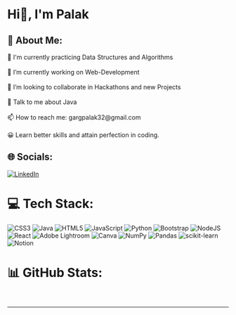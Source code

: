 <h1 id="hi-i-m-palak">Hi👋, I&#39;m Palak</h1>

<h2 id="-about-me-">💫 About Me:</h2>

<p>🌱 I&#39;m currently practicing Data Structures and Algorithms<br><br>🔭 I’m currently working on Web-Development<br><br>👯 I’m looking to collaborate in Hackathons and new Projects<br><br>💬 Talk to me about Java<br><br>📫 How to reach me: gargpalak32@gmail.com<br><br>😀 Learn better skills and attain perfection in coding.</p>
<h2 id="-socials-">🌐 Socials:</h2>
<p><a href="https://linkedin.com/in/https://www.linkedin.com/in/palak-garg-007/"><img src="https://img.shields.io/badge/LinkedIn-%230077B5.svg?logo=linkedin&amp;logoColor=white" alt="LinkedIn"></a> </p>
<h1 id="-tech-stack-">💻 Tech Stack:</h1>
<p><img src="https://img.shields.io/badge/css3-%231572B6.svg?style=for-the-badge&amp;logo=css3&amp;logoColor=white" alt="CSS3"> <img src="https://img.shields.io/badge/java-%23ED8B00.svg?style=for-the-badge&amp;logo=java&amp;logoColor=white" alt="Java"> <img src="https://img.shields.io/badge/html5-%23E34F26.svg?style=for-the-badge&amp;logo=html5&amp;logoColor=white" alt="HTML5"> <img src="https://img.shields.io/badge/javascript-%23323330.svg?style=for-the-badge&amp;logo=javascript&amp;logoColor=%23F7DF1E" alt="JavaScript"> <img src="https://img.shields.io/badge/python-3670A0?style=for-the-badge&amp;logo=python&amp;logoColor=ffdd54" alt="Python"> <img src="https://img.shields.io/badge/bootstrap-%23563D7C.svg?style=for-the-badge&amp;logo=bootstrap&amp;logoColor=white" alt="Bootstrap"> <img src="https://img.shields.io/badge/node.js-6DA55F?style=for-the-badge&amp;logo=node.js&amp;logoColor=white" alt="NodeJS"> <img src="https://img.shields.io/badge/react-%2320232a.svg?style=for-the-badge&amp;logo=react&amp;logoColor=%2361DAFB" alt="React"> <img src="https://img.shields.io/badge/Adobe%20Lightroom-31A8FF.svg?style=for-the-badge&amp;logo=Adobe%20Lightroom&amp;logoColor=white" alt="Adobe Lightroom"> <img src="https://img.shields.io/badge/Canva-%2300C4CC.svg?style=for-the-badge&amp;logo=Canva&amp;logoColor=white" alt="Canva"> <img src="https://img.shields.io/badge/numpy-%23013243.svg?style=for-the-badge&amp;logo=numpy&amp;logoColor=white" alt="NumPy"> <img src="https://img.shields.io/badge/pandas-%23150458.svg?style=for-the-badge&amp;logo=pandas&amp;logoColor=white" alt="Pandas"> <img src="https://img.shields.io/badge/scikit--learn-%23F7931E.svg?style=for-the-badge&amp;logo=scikit-learn&amp;logoColor=white" alt="scikit-learn"> <img src="https://img.shields.io/badge/Notion-%23000000.svg?style=for-the-badge&amp;logo=notion&amp;logoColor=white" alt="Notion"></p>
<h1 id="-github-stats-">📊 GitHub Stats:</h1>
<p align="center"><img src="https://github-readme-stats.vercel.app/api?username=palakgarg007&amp;theme=dark&amp;hide_border=false&amp;include_all_commits=false&amp;count_private=false" alt="">
<img src="https://github-readme-streak-stats.herokuapp.com/?user=palakgarg007&amp;theme=dark&amp;hide_border=false" alt="">
<img src="https://github-readme-stats.vercel.app/api/top-langs/?username=palakgarg007&amp;theme=dark&amp;hide_border=false&amp;include_all_commits=false&amp;count_private=false&amp;layout=compact" alt=""></p>
<hr>
<p><a href="https://visitcount.itsvg.in"><img src="https://visitcount.itsvg.in/api?id=palakgarg007&amp;icon=0&amp;color=0" alt=""></a></p>
<!-- Proudly created with GPRM ( https://gprm.itsvg.in ) -->
